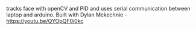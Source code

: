 tracks face with openCV and PID and uses serial communication between laptop and arduino. Built with Dylan Mckechnie - https://youtu.be/QYOpQF0i0kc
